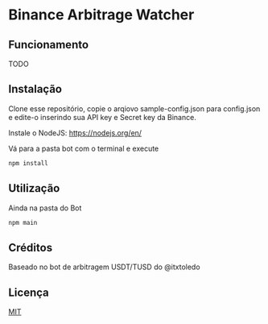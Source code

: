 # Binance Arbitrage Watcher

## Funcionamento

TODO

## Instalação

Clone esse repositório, copie o arqiovo sample-config.json para config.json e edite-o inserindo sua API key e Secret key da Binance.

Instale o NodeJS: https://nodejs.org/en/

Vá para a pasta bot com o terminal e execute

```bash
npm install
```

## Utilização

Ainda na pasta do Bot

```bash
npm main
```

## Créditos
Baseado no bot de arbitragem USDT/TUSD do @itxtoledo

## Licença
[MIT](https://choosealicense.com/licenses/mit/)
